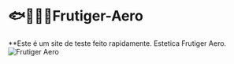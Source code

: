# 🐟🐠🧼🌊Frutiger-Aero
**Este é um site de teste feito rapidamente.
Estetica Frutiger Aero.
![Frutiger Aero](https://www.google.com/url?sa=i&url=https%3A%2F%2Ffrutiger-aero.org%2Ffrutiger-aero&psig=AOvVaw0vNnNoK-6n_6Ikd74nGPH6&ust=1729865217892000&source=images&cd=vfe&opi=89978449&ved=0CBQQjRxqFwoTCKiil4SYp4kDFQAAAAAdAAAAABAE)
